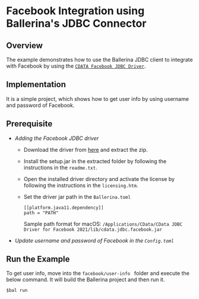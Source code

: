 # Facebook Integration using Ballerina's JDBC Connector

## Overview

The example demonstrates how to use the Ballerina JDBC client to integrate with Facebook by using the [`CDATA Facebook JDBC Driver`](https://www.cdata.com/drivers/).

## Implementation

It is a simple project, which shows how to get user info by using username and password of Facebook.

## Prerequisite

* *Adding the Facebook JDBC driver*

    * Download the driver from [here](https://www.cdata.com/drivers/facebook/jdbc/) and extract the zip.
    
    * Install the setup.jar in the extracted folder by following the instructions in the `readme.txt`.
    
    * Open the installed driver directory and activate the license by following the instructions in the `licensing.htm`. 
    
    * Set the driver jar path in the `Ballerina.toml`
        ```
        [[platform.java11.dependency]]
        path = "PATH"
        ```
        Sample path format for macOS: `/Applications/CData/CData JDBC Driver for Facebook 2021/lib/cdata.jdbc.facebook.jar`

* *Update username and password of Facebook in the `Config.toml`*


## Run the Example
To get user info, move into the `facebook/user-info ` folder and execute the below command. 
It will build the Ballerina project and then run it.
 
```
$bal run
```
